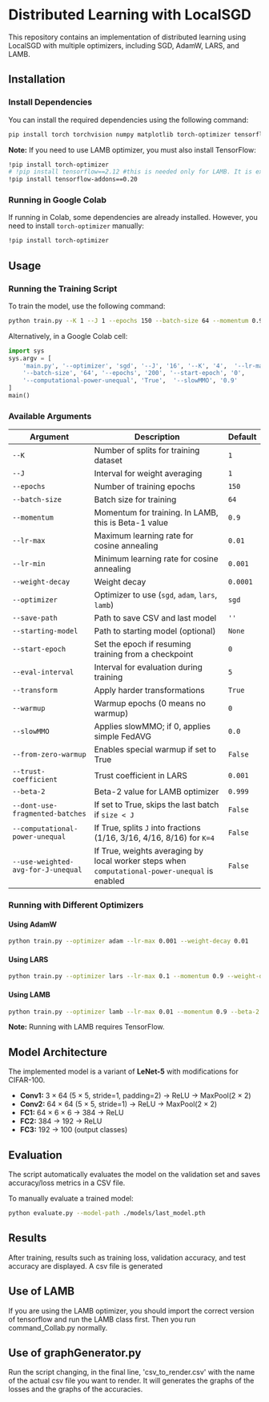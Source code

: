 # Distributed Learning with LocalSGD

This repository contains an implementation of distributed learning using LocalSGD with multiple optimizers, including SGD, AdamW, LARS, and LAMB.

## Installation

### Install Dependencies

You can install the required dependencies using the following command:

```bash
pip install torch torchvision numpy matplotlib torch-optimizer tensorflow-addons
```

**Note:** If you need to use LAMB optimizer, you must also install TensorFlow:

```bash
!pip install torch-optimizer
# !pip install tensorflow==2.12 #this is needed only for LAMB. It is expensive to install
!pip install tensorflow-addons==0.20
```

### Running in Google Colab

If running in Colab, some dependencies are already installed. However, you need to install `torch-optimizer` manually:

```bash
!pip install torch-optimizer
```

## Usage

### Running the Training Script

To train the model, use the following command:

```bash
python train.py --K 1 --J 1 --epochs 150 --batch-size 64 --momentum 0.9 --lr-max 0.01 --lr-min 0.001 --weight-decay 0.0001 --optimizer sgd --save-path ./models/
```
Alternatively, in a Google Colab cell:
```python
import sys
sys.argv = [
    'main.py', '--optimizer', 'sgd', '--J', '16', '--K', '4',  '--lr-max', '0.004', '--lr-min', '0.0', '--momentum', '0.9', '--weight-decay', '0.005', '--transform', 'True',
    '--batch-size', '64', '--epochs', '200', '--start-epoch', '0',
    '--computational-power-unequal', 'True',  '--slowMMO', '0.9'
]
main()
```
### Available Arguments

| Argument | Description | Default |
|----------|-------------|---------|
| `--K` | Number of splits for training dataset | `1` |
| `--J` | Interval for weight averaging | `1` |
| `--epochs` | Number of training epochs | `150` |
| `--batch-size` | Batch size for training | `64` |
| `--momentum` | Momentum for training. In LAMB, this is Beta-1 value | `0.9` |
| `--lr-max` | Maximum learning rate for cosine annealing | `0.01` |
| `--lr-min` | Minimum learning rate for cosine annealing | `0.001` |
| `--weight-decay` | Weight decay | `0.0001` |
| `--optimizer` | Optimizer to use (`sgd`, `adam`, `lars`, `lamb`) | `sgd` |
| `--save-path` | Path to save CSV and last model | `''` |
| `--starting-model` | Path to starting model (optional) | `None` |
| `--start-epoch` | Set the epoch if resuming training from a checkpoint | `0` |
| `--eval-interval` | Interval for evaluation during training | `5` |
| `--transform` | Apply harder transformations | `True` |
| `--warmup` | Warmup epochs (0 means no warmup) | `0` |
| `--slowMMO` | Applies slowMMO; if 0, applies simple FedAVG | `0.0` |
| `--from-zero-warmup` | Enables special warmup if set to True | `False` |
| `--trust-coefficient` | Trust coefficient in LARS | `0.001` |
| `--beta-2` | Beta-2 value for LAMB optimizer | `0.999` |
| `--dont-use-fragmented-batches` | If set to True, skips the last batch if `size < J` | `False` |
| `--computational-power-unequal` | If True, splits `J` into fractions (1/16, 3/16, 4/16, 8/16) for `K=4` | `False` |
| `--use-weighted-avg-for-J-unequal` | If True, weights averaging by local worker steps when `computational-power-unequal` is enabled | `False` |

### Running with Different Optimizers

#### Using AdamW
```bash
python train.py --optimizer adam --lr-max 0.001 --weight-decay 0.01
```

#### Using LARS
```bash
python train.py --optimizer lars --lr-max 0.1 --momentum 0.9 --weight-decay 0.0005
```

#### Using LAMB
```bash
python train.py --optimizer lamb --lr-max 0.01 --momentum 0.9 --beta-2 0.999 --weight-decay 0.01
```

**Note:** Running with LAMB requires TensorFlow.

## Model Architecture

The implemented model is a variant of **LeNet-5** with modifications for CIFAR-100.

- **Conv1:** 3 × 64 (5 × 5, stride=1, padding=2) → ReLU → MaxPool(2 × 2)
- **Conv2:** 64 × 64 (5 × 5, stride=1) → ReLU → MaxPool(2 × 2)
- **FC1:** 64 × 6 × 6 → 384 → ReLU
- **FC2:** 384 → 192 → ReLU
- **FC3:** 192 → 100 (output classes)

## Evaluation

The script automatically evaluates the model on the validation set and saves accuracy/loss metrics in a CSV file.

To manually evaluate a trained model:

```bash
python evaluate.py --model-path ./models/last_model.pth
```

## Results

After training, results such as training loss, validation accuracy, and test accuracy are displayed. A csv file is generated

## Use of LAMB
If you are using the LAMB optimizer, you should import the correct version of tensorflow and run the LAMB class first. Then you run command_Collab.py normally.

## Use of graphGenerator.py
Run the script changing, in the final line, 'csv_to_render.csv' with the name of the actual csv file you want to render. It will generates the graphs of the losses and the graphs of the accuracies.